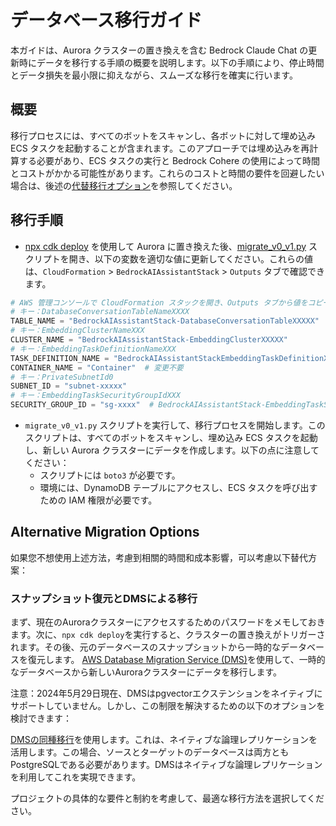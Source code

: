 # データベース移行ガイド

本ガイドは、Aurora クラスターの置き換えを含む Bedrock Claude Chat の更新時にデータを移行する手順の概要を説明します。以下の手順により、停止時間とデータ損失を最小限に抑えながら、スムーズな移行を確実に行います。

## 概要

移行プロセスには、すべてのボットをスキャンし、各ボットに対して埋め込み ECS タスクを起動することが含まれます。このアプローチでは埋め込みを再計算する必要があり、ECS タスクの実行と Bedrock Cohere の使用によって時間とコストがかかる可能性があります。これらのコストと時間の要件を回避したい場合は、後述の[代替移行オプション](#alternative-migration-options)を参照してください。

## 移行手順

- [npx cdk deploy](../README.md#deploy-using-cdk) を使用して Aurora に置き換えた後、[migrate_v0_v1.py](./migrate_v0_v1.py) スクリプトを開き、以下の変数を適切な値に更新してください。これらの値は、`CloudFormation` > `BedrockAIAssistantStack` > `Outputs` タブで確認できます。

```py
# AWS 管理コンソールで CloudFormation スタックを開き、Outputs タブから値をコピーします。
# キー：DatabaseConversationTableNameXXXX
TABLE_NAME = "BedrockAIAssistantStack-DatabaseConversationTableXXXXX"
# キー：EmbeddingClusterNameXXX
CLUSTER_NAME = "BedrockAIAssistantStack-EmbeddingClusterXXXXX"
# キー：EmbeddingTaskDefinitionNameXXX
TASK_DEFINITION_NAME = "BedrockAIAssistantStackEmbeddingTaskDefinitionXXXXX"
CONTAINER_NAME = "Container"  # 変更不要
# キー：PrivateSubnetId0
SUBNET_ID = "subnet-xxxxx"
# キー：EmbeddingTaskSecurityGroupIdXXX
SECURITY_GROUP_ID = "sg-xxxx"  # BedrockAIAssistantStack-EmbeddingTaskSecurityGroupXXXXX
```

- `migrate_v0_v1.py` スクリプトを実行して、移行プロセスを開始します。このスクリプトは、すべてのボットをスキャンし、埋め込み ECS タスクを起動し、新しい Aurora クラスターにデータを作成します。以下の点に注意してください：
  - スクリプトには `boto3` が必要です。
  - 環境には、DynamoDB テーブルにアクセスし、ECS タスクを呼び出すための IAM 権限が必要です。

## Alternative Migration Options

如果您不想使用上述方法，考慮到相關的時間和成本影響，可以考慮以下替代方案：

### スナップショット復元とDMSによる移行

まず、現在のAuroraクラスターにアクセスするためのパスワードをメモしておきます。次に、`npx cdk deploy`を実行すると、クラスターの置き換えがトリガーされます。その後、元のデータベースのスナップショットから一時的なデータベースを復元します。
[AWS Database Migration Service (DMS)](https://aws.amazon.com/dms/)を使用して、一時的なデータベースから新しいAuroraクラスターにデータを移行します。

注意：2024年5月29日現在、DMSはpgvectorエクステンションをネイティブにサポートしていません。しかし、この制限を解決するための以下のオプションを検討できます：

[DMSの同種移行](https://docs.aws.amazon.com/dms/latest/userguide/dm-migrating-data.html)を使用します。これは、ネイティブな論理レプリケーションを活用します。この場合、ソースとターゲットのデータベースは両方ともPostgreSQLである必要があります。DMSはネイティブな論理レプリケーションを利用してこれを実現できます。

プロジェクトの具体的な要件と制約を考慮して、最適な移行方法を選択してください。